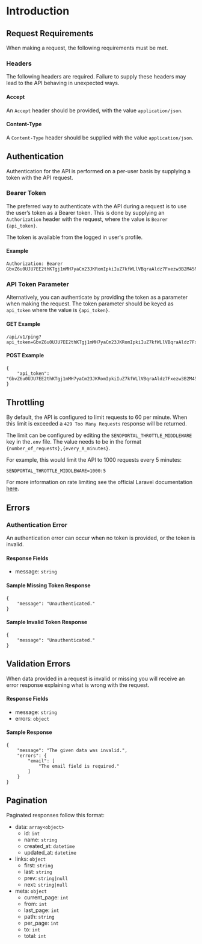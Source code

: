 # Introduction

## Request Requirements

When making a request, the following requirements must be met.

### Headers

The following headers are required. Failure to supply these headers may lead to the API behaving in unexpected ways.

#### Accept
An `Accept` header should be provided, with the value `application/json`.

#### Content-Type
A `Content-Type` header should be supplied with the value `application/json`.

## Authentication

Authentication for the API is performed on a per-user basis by supplying a token with the API request.

### Bearer Token

The preferred way to authenticate with the API during a request is to use the user’s token as a Bearer token. This is done by supplying an `Authorization` header with the request, where the value is `Bearer {api_token}`.

The token is available from the logged in user's profile.

#### Example

```
Authorization: Bearer GbvZ6u0UJU7EE2thKTgj1mMH7yaCm23JKRomIpkiIuZ7kfWLlVBqraAldz7Fxezw3B2M45NFL2OUm5ev
```

### API Token Parameter

Alternatively, you can authenticate by providing the token as a parameter when making the request. The token parameter should be keyed as `api_token` where the value is `{api_token}`.

#### GET Example

```
/api/v1/ping?api_token=GbvZ6u0UJU7EE2thKTgj1mMH7yaCm23JKRomIpkiIuZ7kfWLlVBqraAldz7Fxezw3B2M45NFL2OUm5ev
```

#### POST Example

```
{
    "api_token": "GbvZ6u0UJU7EE2thKTgj1mMH7yaCm23JKRomIpkiIuZ7kfWLlVBqraAldz7Fxezw3B2M45NFL2OUm5ev"
}
```

## Throttling

By default, the API is configured to limit requests to 60 per minute. When this limit is exceeded a `429 Too Many Requests` response will be returned.

The limit can be configured by editing the `SENDPORTAL_THROTTLE_MIDDLEWARE` key in the`.env` file. The value needs to be in the format `{number_of_requests},{every_X_minutes}`.

For example, this would limit the API to 1000 requests every 5 minutes:

```markdown
SENDPORTAL_THROTTLE_MIDDLEWARE=1000:5
```

For more information on rate limiting see the official Laravel documentation [here](https://laravel.com/docs/master/routing#rate-limiting).

## Errors

### Authentication Error

An authentication error can occur when no token is provided, or the token is invalid.

#### Response Fields

- message: `string`

#### Sample Missing Token Response

```
{
    "message": "Unauthenticated."
}
```

#### Sample Invalid Token Response

```
{
    "message": "Unauthenticated."
}
```

## Validation Errors

When data provided in a request is invalid or missing you will receive an error response explaining what is wrong with the request.

#### Response Fields

- message: `string`
- errors: `object`

#### Sample Response

```
{
    "message": "The given data was invalid.",
    "errors": {
        "email": [
            "The email field is required."
        ]
    }
}
```

## Pagination

Paginated responses follow this format:

- data: `array<object>`
    - id: `int`
    - name: `string`
    - created_at: `datetime`
    - updated_at: `datetime`
- links: `object`
    - first: `string`
    - last: `string`
    - prev: `string|null`
    - next: `string|null`
- meta: `object`
    - current_page: `int`
    - from: `int`
    - last_page: `int`
    - path: `string`
    - per_page: `int`
    - to: `int`
    - total: `int`
